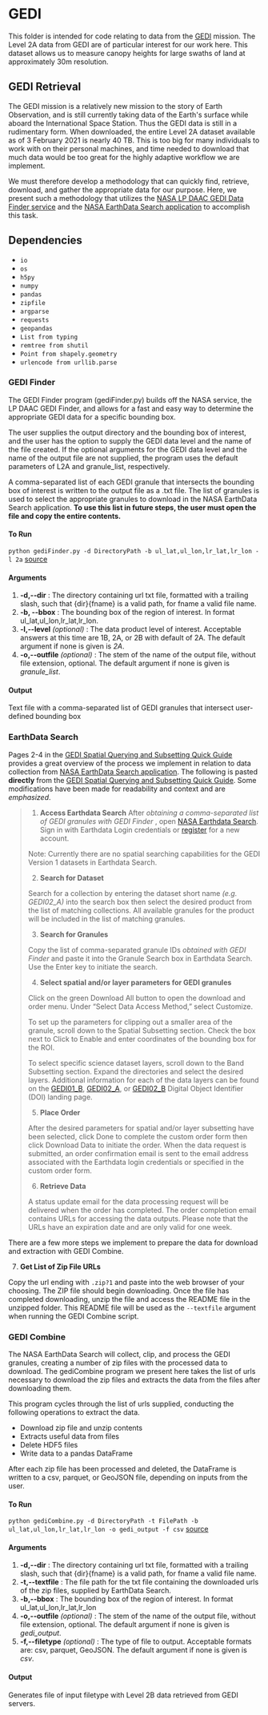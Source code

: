 # GEDI
This folder is intended for code relating to data from the [GEDI](https://gedi.umd.edu/) mission.
The Level 2A data from GEDI are of particular interest for our work here.
This dataset allows us to measure canopy heights for large swaths of land at approximately 30m resolution.

## GEDI Retrieval
The GEDI mission is a relatively new mission to the story of Earth Observation, and is still currently taking data of the Earth's surface while aboard the International Space Station.
Thus the GEDI data is still in a rudimentary form.
When downloaded, the entire Level 2A dataset available as of 3 February 2021 is nearly 40 TB.
This is too big for many individuals to work with on their personal machines, and time needed to download that much data would be too great for the highly adaptive workflow we are implement.

We must therefore develop a methodology that can quickly find, retrieve, download, and gather the appropriate data for our purpose.
Here, we present such a methodology that utilizes the [NASA LP DAAC GEDI Data Finder service](https://lpdaac.usgs.gov/news/release-gedi-finder-web-service/) and the [NASA EarthData Search application](https://earthdata.nasa.gov/search) to accomplish this task.

## Dependencies
* `io`
* `os`
* `h5py`
* `numpy`
* `pandas`
* `zipfile`
* `argparse`
* `requests`
* `geopandas `
* `List from typing`
* `remtree from shutil`
* `Point from shapely.geometry`
* `urlencode from urllib.parse`

### GEDI Finder

The GEDI Finder program (gediFinder.py) builds off the NASA service, the LP DAAC GEDI Finder, and allows for a fast and easy way to determine the appropriate GEDI data for a specific bounding box.

The user supplies the output directory and the bounding box of interest, and the user has the option to supply the GEDI data level and the name of the file created.
If the optional arguments for the GEDI data level and the name of the output file are not supplied, the program uses the default parameters of L2A and granule_list, respectively.

A comma-separated list of each GEDI granule that intersects the bounding box of interest is written to the output file as a .txt file.
The list of granules is used to select the appropriate granules to download in the NASA EarthData Search application.
**To use this list in future steps, the user must open the file and copy the entire contents.**

#### To Run
`python gediFinder.py -d DirectoryPath -b ul_lat,ul_lon,lr_lat,lr_lon -l 2a` [source](gediFinder.py)

#### Arguments
1. **-d,--dir** : The directory containing url txt file, formatted with a trailing slash, such that {dir}{fname} is a valid path, for fname a valid file name.
2. **-b, --bbox** : The bounding box of the region of interest. In format ul_lat,ul_lon,lr_lat,lr_lon.
3. **-l,--level** *(optional)* : The data product level of interest. Acceptable answers at this time are 1B, 2A, or 2B with default of 2A. The default argument if none is given is *2A*.
4. **-o,--outfile** *(optional)* : The stem of the name of the output file, without file extension, optional. The default argument if none is given is *granule_list*.

#### Output
Text file with a comma-separated list of GEDI granules that intersect user-defined bounding box

### EarthData Search

Pages 2-4 in the [GEDI Spatial Querying and Subsetting Quick Guide](https://lpdaac.usgs.gov/documents/635/GEDI_Quick_Guide.pdf) provides a great overview of the process we implement in relation to data collection from [NASA EarthData Search application](https://earthdata.nasa.gov/search).
The following is pasted **directly** from the [GEDI Spatial Querying and Subsetting Quick Guide](https://lpdaac.usgs.gov/documents/635/GEDI_Quick_Guide.pdf). Some modifications have been made for readability and context and are *emphasized*.

> 1. **Access Earthdata Search**
> After *obtaining a comma-separated list of GEDI granules with GEDI Finder* , open [NASA Earthdata Search](https://search.earthdata.nasa.gov/). Sign in with Earthdata Login credentials or [register](https://urs.earthdata.nasa.gov/users/new) for a new account.
>
> Note: Currently there are no spatial searching capabilities for the GEDI Version 1 datasets in Earthdata Search.
>
> 2. **Search for Dataset**
>
> Search for a collection by entering the dataset short name *(e.g. GEDI02_A)* into the search box then select the desired product from the list of matching collections.
> All available granules for the product will be included in the list of matching granules.
>
> 3. **Search for Granules**
>
> Copy the list of comma-separated granule IDs *obtained with GEDI Finder* and paste it into the Granule Search box in Earthdata Search. Use the Enter key to initiate the search.
>
> 4. **Select spatial and/or layer parameters for GEDI granules**
>
> Click on the green Download All button to open the download and order menu. Under “Select Data Access Method,” select Customize.
>
> To set up the parameters for clipping out a smaller area of the granule, scroll down to the Spatial Subsetting section.
> Check the box next to Click to Enable and enter coordinates of the bounding box for the ROI.
>
> To select specific science dataset layers, scroll down to the Band Subsetting section.
> Expand the directories and select the desired layers.
> Additional information for each of the data layers can be found on the [GEDI01_B](https://doi.org/10.5067/GEDI/GEDI01_B.001), [GEDI02_A](https://doi.org/10.5067/GEDI/GEDI02_A.001), or [GEDI02_B](https://doi.org/10.5067/GEDI/GEDI02_B.001) Digital Object Identifier (DOI) landing page.
>
> 5. **Place Order**
>
> After the desired parameters for spatial and/or layer subsetting have been selected, click Done to complete the custom order form then click Download Data to initiate the order.
> When the data request is submitted, an order confirmation email is sent to the email address associated with the Earthdata login credentials or specified in the custom order form.
>
> 6. **Retrieve Data**
>
> A status update email for the data processing request will be delivered when the order has completed. The order completion email contains URLs for accessing the data outputs.
> Please note that the URLs have an expiration date and are only valid for one week.

There are a few more steps we implement to prepare the data for download and extraction with GEDI Combine.

7. **Get List of Zip File URLs**

Copy the url ending with `.zip?1` and paste into the web browser of your choosing.
The ZIP file should begin downloading.
Once the file has completed downloading, unzip the file and access the README file in the unzipped folder.
This README file will be used as the `--textfile` argument when running the GEDI Combine script.

### GEDI Combine
The NASA EarthData Search will collect, clip, and process the GEDI granules, creating a number of zip files with the processed data to download.
The gediCombine program we present here takes the list of urls necessary to download the zip files and extracts the data from the files after downloading them.

This program cycles through the list of urls supplied, conducting the following operations to extract the data.
* Download zip file and unzip contents
* Extracts useful data from files
* Delete HDF5 files
* Write data to a pandas DataFrame

After each zip file has been processed and deleted, the DataFrame is written to a csv, parquet, or GeoJSON file, depending on inputs from the user.

#### To Run
`python gediCombine.py -d DirectoryPath -t FilePath -b ul_lat,ul_lon,lr_lat,lr_lon -o gedi_output -f csv` [source](gediCombine.py)

#### Arguments
1. **-d,--dir** : The directory containing url txt file, formatted with a trailing slash, such that {dir}{fname} is a valid path, for fname a valid file name.
2. **-t,--textfile** : The file path for the txt file containing the downloaded urls of the zip files, supplied by EarthData Search.
3. **-b,--bbox** : The bounding box of the region of interest. In format ul_lat,ul_lon,lr_lat,lr_lon
4. **-o,--outfile** *(optional)* : The stem of the name of the output file, without file extension, optional. The default argument if none is given is *gedi_output*.
5. **-f,--filetype** *(optional)* : The type of file to output. Acceptable formats are: csv, parquet, GeoJSON. The default argument if none is given is *csv*.

#### Output
Generates file of input filetype with Level 2B data retrieved from GEDI servers.
